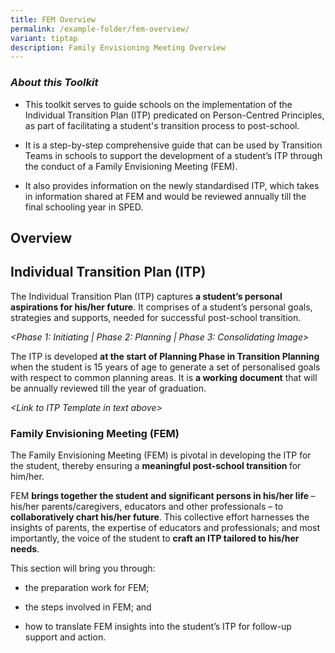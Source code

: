 ```yaml
---
title: FEM Overview
permalink: /example-folder/fem-overview/
variant: tiptap
description: Family Envisioning Meeting Overview
---
```

<h3><strong><em>About this Toolkit</em></strong></h3>
<ul data-tight="true" class="tight">
<li>
<p>This toolkit serves to guide schools on the implementation of the Individual
Transition Plan (ITP) predicated on Person-Centred Principles, as part
of facilitating a student's transition process to post-school.</p>
</li>
<li>
<p>It is a step-by-step comprehensive guide that can be used by Transition
Teams in schools to support the development of a student’s ITP through
the conduct of a Family Envisioning Meeting (FEM).</p>
</li>
<li>
<p>It also provides information on the newly standardised ITP, which takes
in information shared at FEM and would be reviewed annually till the final
schooling year in SPED.</p>
</li>
</ul>
<h2><strong>Overview</strong></h2>
<h2>Individual Transition Plan (ITP)</h2>
<p>The Individual Transition Plan (ITP) captures <strong>a student’s personal aspirations for his/her future</strong>.
It comprises of a student’s personal goals, strategies and supports, needed
for successful post-school transition.</p>
<p><em>&lt;Phase 1: Initiating | Phase 2: Planning | Phase 3: Consolidating Image&gt;</em>
</p>
<p></p>
<p>The ITP is developed <strong>at the start of Planning Phase in Transition Planning </strong>when
the student is 15 years of age to generate a set of personalised goals
with respect to common planning areas. It is <strong>a working document</strong> that
will be annually reviewed till the year of graduation.&nbsp;</p>
<p><em>&lt;Link to ITP Template in text above&gt;</em>
</p>
<h3>Family Envisioning Meeting (FEM)</h3>
<p>The Family Envisioning Meeting (FEM) is pivotal in developing the ITP
for the student, thereby ensuring a <strong>meaningful post-school transition </strong>for
him/her.</p>
<p>FEM <strong>brings together the student and significant persons in his/her life </strong>–
his/her parents/caregivers, educators and other professionals – to <strong>collaboratively chart his/her future</strong>.
This collective effort harnesses the insights of parents, the expertise
of educators and professionals; and most importantly, the voice of the
student to <strong>craft an ITP tailored to his/her needs</strong>.</p>
<p></p>
<p>This section will bring you through:</p>
<ul data-tight="true" class="tight">
<li>
<p>the preparation work for FEM;</p>
</li>
<li>
<p>the steps involved in FEM; and</p>
</li>
<li>
<p>how to translate FEM insights into the student’s ITP for follow-up support
and action.</p>
</li>
</ul>
<p></p>
<p></p>
<p></p>